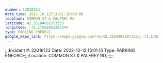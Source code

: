 ```yaml
---
number: 22018123
date_time: 2022-10-12T13:01:15+00:00
location: COMMON ST & PALFREY RD
latitude: 42.38184001873333
longitude: -71.17501002325444
type: PARKING ENFORCE
google_maps_link: https://maps.google.com/?q=42.38184001873333,-71.17501002325444
---
```


;;;Incident #: 22018123  Date: 2022-10-12 13:01:15   Type: PARKING ENFORCE;;;Location: COMMON ST & PALFREY RD;;;;;;
